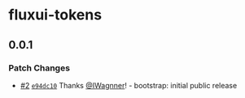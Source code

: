 # fluxui-tokens

## 0.0.1

### Patch Changes

- [#2](https://github.com/GawTechOficial/fluxui/pull/2) [`e94dc10`](https://github.com/GawTechOficial/fluxui/commit/e94dc10b985a37425c16d8c2f8423bf1a5184f62) Thanks [@IWagnner](https://github.com/IWagnner)! - bootstrap: initial public release
